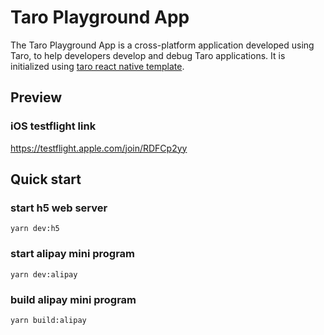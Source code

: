 # Taro Playground App

The Taro Playground App is a cross-platform application developed using Taro, to help developers develop and debug Taro applications. It is initialized using [taro react native template](https://github.com/nervjs/taro-project-templates/tree/v3.1/react-native).

## Preview

### iOS testflight link

https://testflight.apple.com/join/RDFCp2yy

## Quick start

### start h5 web server

```shell
yarn dev:h5
```

### start alipay mini program

```shell
yarn dev:alipay
```

### build alipay mini program

```shell
yarn build:alipay
```
